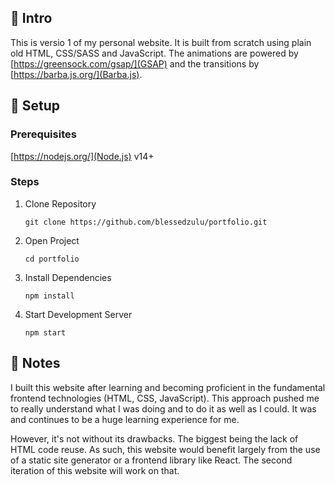 ## :wave: Intro

This is versio 1 of my personal website. It is built from scratch using plain old HTML, CSS/SASS and JavaScript. The animations are powered by [https://greensock.com/gsap/](GSAP) and the transitions by [https://barba.js.org/](Barba.js).

## :nut_and_bolt: Setup

### Prerequisites

[https://nodejs.org/](Node.js) v14+

### Steps

1. Clone Repository

   `git clone https://github.com/blessedzulu/portfolio.git`

2. Open Project

   `cd portfolio`

3. Install Dependencies

   `npm install`

4. Start Development Server

   `npm start`

## :pencil: Notes

I built this website after learning and becoming proficient in the fundamental frontend technologies (HTML, CSS, JavaScript). This approach pushed me to really understand what I was doing and to do it as well as I could. It was and continues to be a huge learning experience for me.

However, it's not without its drawbacks. The biggest being the lack of HTML code reuse. As such, this website would benefit largely from the use of a static site generator or a frontend library like React. The second iteration of this website will work on that.
